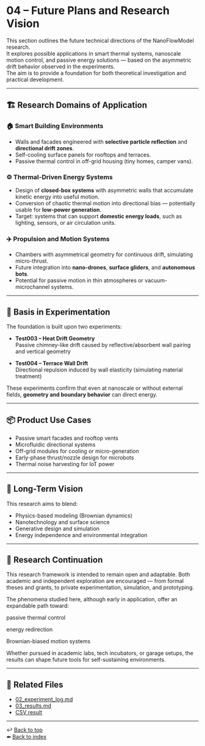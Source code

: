 # 04 – Future Plans and Research Vision

This section outlines the future technical directions of the NanoFlowModel research.  
It explores possible applications in smart thermal systems, nanoscale motion control, and passive energy solutions — based on the asymmetric drift behavior observed in the experiments.  
The aim is to provide a foundation for both theoretical investigation and practical development.

---

## 🏗️ Research Domains of Application

### 🏠 Smart Building Environments

- Walls and facades engineered with **selective particle reflection** and **directional drift zones**.
- Self-cooling surface panels for rooftops and terraces.
- Passive thermal control in off-grid housing (tiny homes, camper vans).

### ⚙️ Thermal-Driven Energy Systems

- Design of **closed-box systems** with asymmetric walls that accumulate kinetic energy into useful motion.
- Conversion of chaotic thermal motion into directional bias — potentially usable for **low-power generation**.
- Target: systems that can support **domestic energy loads**, such as lighting, sensors, or air circulation units.

### ✈️ Propulsion and Motion Systems

- Chambers with asymmetrical geometry for continuous drift, simulating micro-thrust.
- Future integration into **nano-drones**, **surface gliders**, and **autonomous bots**.
- Potential for passive motion in thin atmospheres or vacuum-microchannel systems.

---

## 🧪 Basis in Experimentation

The foundation is built upon two experiments:

- **Test003 – Heat Drift Geometry**  
  Passive chimney-like drift caused by reflective/absorbent wall pairing and vertical geometry

- **Test004 – Terrace Wall Drift**  
  Directional repulsion induced by wall elasticity (simulating material treatment)

These experiments confirm that even at nanoscale or without external fields, **geometry and boundary behavior** can direct energy.

---

## 📦 Product Use Cases

- Passive smart facades and rooftop vents
- Microfluidic directional systems
- Off-grid modules for cooling or micro-generation
- Early-phase thrust/nozzle design for microbots
- Thermal noise harvesting for IoT power

---

## 🔭 Long-Term Vision

This research aims to blend:

- Physics-based modeling (Brownian dynamics)
- Nanotechnology and surface science
- Generative design and simulation
- Energy independence and environmental integration

---

## 🧭 Research Continuation

This research framework is intended to remain open and adaptable.
Both academic and independent exploration are encouraged — from formal theses and grants, to private experimentation, simulation, and prototyping.

The phenomena studied here, although early in application, offer an expandable path toward:

passive thermal control

energy redirection

Brownian-biased motion systems

Whether pursued in academic labs, tech incubators, or garage setups, the results can shape future tools for self-sustaining environments.

---

## 📁 Related Files

- [02_experiment_log.md](02_experiment_log.md)
- [03_results.md](03_results.md)
- [CSV result](../results/test004_terrace_wall_drift.csv)

---

↩️ [Back to top](#)  
⬅️ [Back to index](../index.md)
